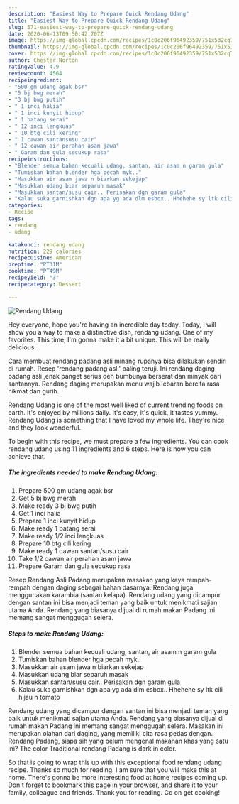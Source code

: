```yaml
---
description: "Easiest Way to Prepare Quick Rendang Udang"
title: "Easiest Way to Prepare Quick Rendang Udang"
slug: 571-easiest-way-to-prepare-quick-rendang-udang
date: 2020-06-13T09:50:42.707Z
image: https://img-global.cpcdn.com/recipes/1c0c206f96492359/751x532cq70/rendang-udang-resipi-foto-utama.jpg
thumbnail: https://img-global.cpcdn.com/recipes/1c0c206f96492359/751x532cq70/rendang-udang-resipi-foto-utama.jpg
cover: https://img-global.cpcdn.com/recipes/1c0c206f96492359/751x532cq70/rendang-udang-resipi-foto-utama.jpg
author: Chester Norton
ratingvalue: 4.9
reviewcount: 4564
recipeingredient:
- "500 gm udang agak bsr"
- "5 bj bwg merah"
- "3 bj bwg putih"
- " 1 inci halia"
- " 1 inci kunyit hidup"
- " 1 batang serai"
- " 12 inci lengkuas"
- " 10 btg cili kering"
- " 1 cawan santansusu cair"
- " 12 cawan air perahan asam jawa"
- " Garam dan gula secukup rasa"
recipeinstructions:
- "Blender semua bahan kecuali udang, santan, air asam n garam gula"
- "Tumiskan bahan blender hga pecah myk.."
- "Masukkan air asam jawa n biarkan sekejap"
- "Masukkan udang biar separuh masak"
- "Masukkan santan/susu cair.. Perisakan dgn garam gula"
- "Kalau suka garnishkan dgn apa yg ada dlm esbox.. Hhehehe sy ltk cili hijau n tomato"
categories:
- Recipe
tags:
- rendang
- udang

katakunci: rendang udang 
nutrition: 229 calories
recipecuisine: American
preptime: "PT31M"
cooktime: "PT49M"
recipeyield: "3"
recipecategory: Dessert

---
```



![Rendang Udang](https://img-global.cpcdn.com/recipes/1c0c206f96492359/751x532cq70/rendang-udang-resipi-foto-utama.jpg)

Hey everyone, hope you're having an incredible day today. Today, I will show you a way to make a distinctive dish, rendang udang. One of my favorites. This time, I'm gonna make it a bit unique. This will be really delicious.

Cara membuat rendang padang asli minang rupanya bisa dilakukan sendiri di rumah. Resep &#39;rendang padang asli&#39; paling teruji. Ini rendang daging padang asli ,enak banget serius deh bumbunya berserat dan minyak dari santannya. Rendang daging merupakan menu wajib lebaran bercita rasa nikmat dan gurih.

Rendang Udang is one of the most well liked of current trending foods on earth. It's enjoyed by millions daily. It's easy, it's quick, it tastes yummy. Rendang Udang is something that I have loved my whole life. They're nice and they look wonderful.


To begin with this recipe, we must prepare a few ingredients. You can cook rendang udang using 11 ingredients and 6 steps. Here is how you can achieve that.

<!--inarticleads1-->

##### The ingredients needed to make Rendang Udang:

1. Prepare 500 gm udang agak bsr
1. Get 5 bj bwg merah
1. Make ready 3 bj bwg putih
1. Get  1 inci halia
1. Prepare  1 inci kunyit hidup
1. Make ready  1 batang serai
1. Make ready  1/2 inci lengkuas
1. Prepare  10 btg cili kering
1. Make ready  1 cawan santan/susu cair
1. Take  1/2 cawan air perahan asam jawa
1. Prepare  Garam dan gula secukup rasa


Resep Rendang Asli Padang merupakan masakan yang kaya rempah-rempah dengan daging sebagai bahan dasarnya. Rendang juga menggunakan karambia (santan kelapa). Rendang udang yang dicampur dengan santan ini bisa menjadi teman yang baik untuk menikmati sajian utama Anda. Rendang yang biasanya dijual di rumah makan Padang ini memang sangat menggugah selera. 

<!--inarticleads2-->

##### Steps to make Rendang Udang:

1. Blender semua bahan kecuali udang, santan, air asam n garam gula
1. Tumiskan bahan blender hga pecah myk..
1. Masukkan air asam jawa n biarkan sekejap
1. Masukkan udang biar separuh masak
1. Masukkan santan/susu cair.. Perisakan dgn garam gula
1. Kalau suka garnishkan dgn apa yg ada dlm esbox.. Hhehehe sy ltk cili hijau n tomato


Rendang udang yang dicampur dengan santan ini bisa menjadi teman yang baik untuk menikmati sajian utama Anda. Rendang yang biasanya dijual di rumah makan Padang ini memang sangat menggugah selera. Masakan ini merupakan olahan dari daging, yang memiliki cita rasa pedas dengan. Rendang Padang, siapa sih yang belum mengenal makanan khas yang satu ini? The color Traditional rendang Padang is dark in color. 

So that is going to wrap this up with this exceptional food rendang udang recipe. Thanks so much for reading. I am sure that you will make this at home. There's gonna be more interesting food at home recipes coming up. Don't forget to bookmark this page in your browser, and share it to your family, colleague and friends. Thank you for reading. Go on get cooking!
